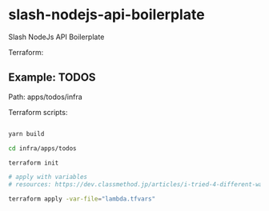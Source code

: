 # slash-nodejs-api-boilerplate
Slash NodeJs API Boilerplate

Terraform:

## Example: TODOS

Path: apps/todos/infra

Terraform scripts:

```sh

yarn build

cd infra/apps/todos

terraform init

# apply with variables
# resources: https://dev.classmethod.jp/articles/i-tried-4-different-ways-to-assign-variable-in-terraform/

terraform apply -var-file="lambda.tfvars"


```